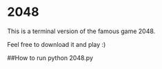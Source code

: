 # 2048

This is a terminal version of the famous game 2048.

Feel free to download it and play :)

##How to run
python 2048.py